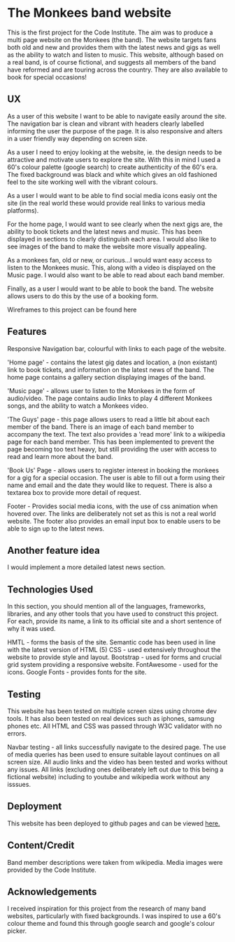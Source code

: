 # The Monkees band website

This is the first project for the Code Institute. The aim was to produce a multi page website on the Monkees (the band).
The website targets fans both old and new and provides them with the latest news and gigs as well as the ability to watch and listen to music.
This website, although based on a real band, is of course fictional, and suggests all members of the band have reformed and are touring across
the country. They are also available to book for special occasions! 

## UX

As a user of this website I want to be able to navigate easily around the site. The navigation bar is clean and vibrant with headers 
clearly labelled informing the user the purpose of the page. It is also responsive and alters in a user friendly way depending on screen size.

As a user I need to enjoy looking at the website, ie. the design needs to be attractive and motivate users to explore the site. With this in
mind I used a 60's colour palette (google search) to create authenticity of the 60's era. The fixed background was black and white which
gives an old fashioned feel to the site working well with the vibrant colours.

As a user I would want to be able to find social media icons easiy ont the site (in the real world these would provide real links to various media platforms).

For the home page, I would want to see clearly when the next gigs are, the ability to book tickets and the latest news and music. This
has been displayed in sections to clearly distinguish each area. I would also like to see images of the band to make the website more visually appealing.

As a monkees fan, old or new, or curious...I would want easy access to listen to the Monkees music. This, along with a video is displayed on the Music page.
I would also want to be able to read about each band member.

Finally, as a user I would want to be able to book the band. The website allows users to do this by the use of a booking form.


Wireframes to this project can be found here


## Features

Responsive Navigation bar, colourful with links to each page of the website. 

'Home page' - contains the latest gig dates and location, a (non existant) link to book tickets, and information on the latest news of the band.
The home page contains a gallery section displaying images of the band.

'Music page' - allows user to listen to the Monkees in the form of audio/video. The page contains audio links to play 4 different Monkees songs, and the ability to watch a Monkees video.

'The Guys' page - this page allows users to read a little bit about each member of the band. There is an image of each band member to accompany the text. The text also
provides a 'read more' link to a wikipedia page for each band member. This has been implemented to prevent the page becoming too text heavy, 
but still providing the user with access to read and learn more about the band.

'Book Us' Page - allows users to register interest in booking the monkees for a gig for a special occasion. The user is able to fill out a form 
using their name and email and the date they would like to request. There is also a textarea box to provide more detail of request. 

Footer - Provides social media icons, with the use of css animation when hovered over. The links are deliberately not set as this is not a real world website.
The footer also provides an email input box to enable users to be able to sign up to the latest news.


## Another feature idea

I would implement a more detailed latest news section. 

## Technologies Used

In this section, you should mention all of the languages, frameworks, libraries, and any other tools that you have used to construct this project. For each, provide its name, a link to its official site and a short sentence of why it was used.

HMTL - forms the basis of the site. Semantic code has been used in line with the latest version of HTML (5)
CSS - used extensively throughout the website to provide style and layout.
Bootstrap - used for forms and crucial grid system providing a responsive website.
FontAwesome - used for the icons.
Google Fonts - provides fonts for the site.

## Testing

This website has been tested on multiple screen sizes using chrome dev tools. It has also been tested on real devices such as iphones, samsung phones etc. 
All HTML and CSS was passed through W3C validator with no errors. 

Navbar testing - all links successfully navigate to the desired page.
The use of media queries has been used to ensure suitable layout continues on all screen size.
All audio links and the video has been tested and works without any issues.
All links (excluding ones deliberately left out due to this being a fictional website) including to youtube and wikipedia work without any isssues. 


## Deployment

This website has been deployed to github pages and can be viewed <a href="https://caputocode.github.io/the-monkees-website/">here.</a>

## Content/Credit

Band member descriptions were taken from wikipedia.
Media images were provided by the Code Institute.

## Acknowledgements

I received inspiration for this project from the research of many band websites, particularly with fixed backgrounds.
I was inspired to use a 60's colour theme and found this through google search and google's colour picker. 